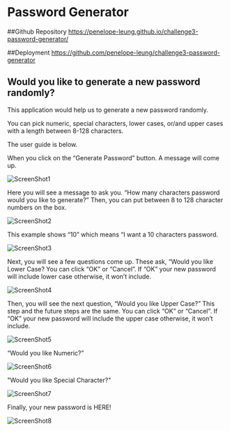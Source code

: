 # Password Generator 

##Github Repository
https://penelope-leung.github.io/challenge3-password-generator/

##Deployment
https://github.com/penelope-leung/challenge3-password-generator

## Would you like to generate a new password randomly?


This application would help us to generate a new password randomly.

You can pick numeric, special characters, lower cases, or/and upper cases with a length between 8-128 characters.

The user guide is below.

When you click on the “Generate Password” button. A message will come up.

![ScreenShot1](https://github.com/penelope-leung/Assignment-3/blob/main/Develop/img/ScreenShot1.png)


Here you will see a message to ask you. “How many characters password would you like to generate?” Then, you can put between 8 to 128 character numbers on the box.


![ScreenShot2](https://github.com/penelope-leung/Assignment-3/blob/main/Develop/img/ScreenShot2.png)

This example shows “10” which means “I want a 10 characters password.

![ScreenShot3](https://github.com/penelope-leung/Assignment-3/blob/main/Develop/img/ScreenShot3.png)

Next, you will see a few questions come up. These ask, “Would you like Lower Case?
You can click “OK” or “Cancel”.  If “OK” your new password will include lower case otherwise, it won’t include.

![ScreenShot4](https://github.com/penelope-leung/Assignment-3/blob/main/Develop/img/ScreenShot4.png)

Then, you will see the next question, “Would you like Upper Case?”
This step and the future steps are the same. You can click “OK” or “Cancel”. If “OK” your new password will include the upper case otherwise, it won’t include.


![ScreenShot5](https://github.com/penelope-leung/Assignment-3/blob/main/Develop/img/ScreenShot5.png)

“Would you like Numeric?”

![ScreenShot6](https://github.com/penelope-leung/Assignment-3/blob/main/Develop/img/ScreenShot6.png)

"Would you like Special Character?"

![ScreenShot7](https://github.com/penelope-leung/Assignment-3/blob/main/Develop/img/ScreenShot7.png)

Finally, your new password is HERE!

![ScreenShot8](https://github.com/PenPen812/Assignment-3/blob/main/Develop/img/ScreenShot8.png)

